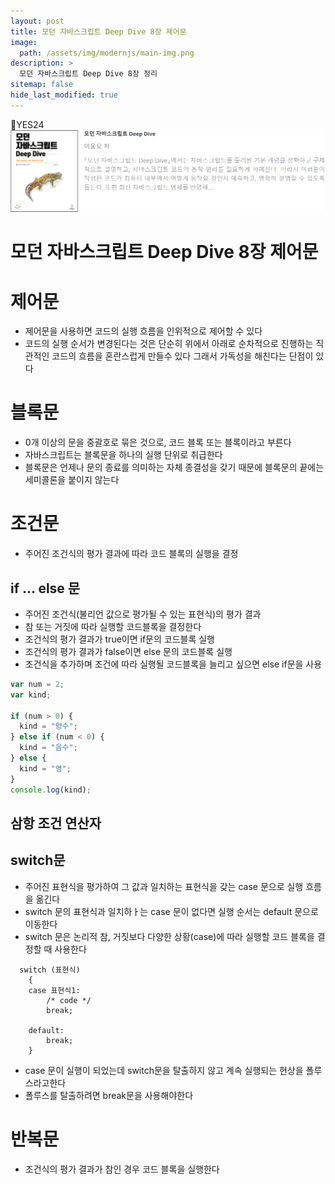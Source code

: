 ```yaml
---
layout: post
title: 모던 자바스크립트 Deep Dive 8장 제어문
image:
  path: /assets/img/modernjs/main-img.png
description: >
  모던 자바스크립트 Deep Dive 8장 정리
sitemap: false
hide_last_modified: true
---
```


📘YES24
[![yes24](/assets/img/modernjs/yes24.png)](http://www.yes24.com/Product/Goods/92742567)

# 모던 자바스크립트 Deep Dive 8장 제어문

# 제어문

- 제어문을 사용하면 코드의 실행 흐름을 인위적으로 제어할 수 있다
- 코드의 실행 순서가 변경된다는 것은 단순히 위에서 아래로 순차적으로 진행하는 직관적인 코드의 흐름을 혼란스럽게 만들수 있다 그래서 가독성을 해친다는 단점이 있다

# 블록문

- 0개 이상의 문을 중괄호로 묶은 것으로, 코드 블록 또는 블록이라고 부른다
- 자바스크립트는 블록문을 하나의 실행 단위로 취급한다
- 블록문은 언제나 문의 종료를 의미하는 자체 종결성을 갖기 때문에 블록문의 끝에는 세미콜론을 붙이지 않는다

# 조건문

- 주어진 조건식의 평가 결과에 따라 코드 블록의 실행을 결정

## if … else 문

- 주어진 조건식(불리언 값으로 평가될 수 있는 표현식)의 평가 결과
- 참 또는 거짓에 따라 실행할 코드블록을 결정한다
- 조건식의 평가 결과가 true이면 if문의 코드블록 실행
- 조건식의 평가 결과가 false이면 else 문의 코드블록 실행
- 조건식을 추가하며 조건에 따라 실행될 코드블록을 늘리고 싶으면 else if문을 사용

```jsx
var num = 2;
var kind;

if (num > 0) {
  kind = "양수";
} else if (num < 0) {
  kind = "음수";
} else {
  kind = "영";
}
console.log(kind);
```

## 삼항 조건 연산자

## switch문

- 주어진 표현식을 평가하여 그 값과 일치하는 표현식을 갖는 case 문으로 실행 흐름을 옮긴다
- switch 문의 표현식과 일치하ㅏ는 case 문이 없다면 실행 순서는 default 문으로 이동한다
- switch 문은 논리적 참, 거짓보다 다양한 상황(case)에 따라 실행할 코드 블록을 결정할 때 사용한다

```
  switch (표현식)
    {
    case 표현식1:
        /* code */
        break;

    default:
        break;
    }
```

- case 문이 실행이 되었는데 switch문을 탈출하지 않고 계속 실행되는 현상을 폴루스라고한다
- 폴루스를 탈출하려면 break문을 사용해야한다

# 반복문

- 조건식의 평가 결과가 참인 경우 코드 블록을 실행한다
